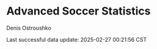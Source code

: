 # Advanced Soccer Statistics
Denis Ostroushko

<!-- gfm -->

Last successful data update: 2025-02-27 00:21:56 CST
